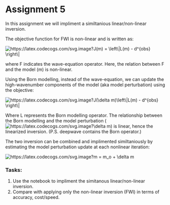 # Assignment 5

In this assignment we will impliment a similtanious linear/non-linear inversion. 
 

The objective function for FWI is non-linear and is written as:

<img src="https://latex.codecogs.com/svg.image?J(m)&space;=&space;\left\|L(m)&space;-&space;d^{obs}&space;\right\|" title="https://latex.codecogs.com/svg.image?J(m) = \left\|L(m) - d^{obs} \right\|" />

where F indicates the wave-equation operator. Here, the relation between F and the model (m) is non-linear.

Using the Born modelling, instead of the wave-equation, we can update the high-wavenumber components of the model (aka model perturbation) using the objective: 

<img src="https://latex.codecogs.com/svg.image?J(\delta&space;m)\left\|L(m)&space;-&space;d^{obs}&space;\right\|" title="https://latex.codecogs.com/svg.image?J(\delta m)\left\|L(m) - d^{obs} \right\|" />

Where L represents the Born modelling operator. The relationship between the Born modelling and the model perturbation (<img src="https://latex.codecogs.com/svg.image?\delta&space;m" title="https://latex.codecogs.com/svg.image?\delta m" />) is linear, hence the linearized inversion. (P.S. deepwave contains the Born operator.)


The two inversion can be combined and implimented similtaniously by estimating the model perturbation update at each nonlinear iteration:

<img src="https://latex.codecogs.com/svg.image?m&space;=&space;m_o&space;&plus;&space;\delta&space;m" title="https://latex.codecogs.com/svg.image?m = m_o + \delta m" />






### Tasks: 
1. Use the notebook to impliment the simitanous linear/non-linear inversion.
2. Compare with applying only the non-linear inversion (FWI) in terms of accuracy, cost/speed. 
